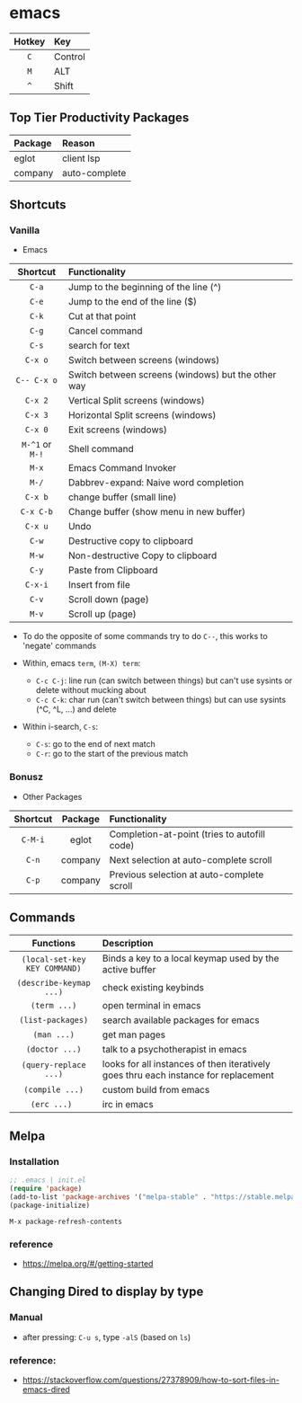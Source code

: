 # emacs

| Hotkey | Key
| :----: | :-----
| `C`    | Control
| `M`    | ALT
| `^`    | Shift

## Top Tier Productivity Packages
| Package | Reason
| :------ | :------
| eglot   | client lsp
| company | auto-complete


## Shortcuts

### Vanilla
- Emacs

| Shortcut | Functionality
| :----:   | :-----
| `C-a`    | Jump to the beginning of the line (^)
| `C-e`    | Jump to the end of the line ($)
| `C-k`    | Cut at that point
| `C-g`    | Cancel command
| `C-s`    | search for text
| `C-x o`  | Switch between screens (windows)
| `C-- C-x o`  | Switch between screens (windows) but the other way
| `C-x 2`  | Vertical Split screens (windows)
| `C-x 3`  | Horizontal Split screens (windows)
| `C-x 0`  | Exit screens (windows)
| `M-^1` or `M-!` | Shell command
| `M-x` | Emacs Command Invoker
| `M-/` | Dabbrev-expand: Naive word completion
| `C-x b` | change buffer (small line)
| `C-x C-b` | Change buffer (show menu in new buffer)
| `C-x u` | Undo
| `C-w`   | Destructive copy to clipboard
| `M-w`   | Non-destructive Copy to clipboard
| `C-y`   | Paste from Clipboard
| `C-x-i` | Insert from file
| `C-v`   | Scroll down (page)
| `M-v`   | Scroll  up  (page)

- To do the opposite of some commands try to do `C--`, this works to 'negate' commands

- Within, emacs `term`, `(M-X) term`:
  - `C-c C-j`: line run (can switch between things) but can't use sysints or delete without mucking about
  - `C-c C-k`: char run (can't switch between things) but can use sysints (^C, ^L, ...) and delete

- Within i-search, `C-s`:
  - `C-s`: go to the end of next match
  - `C-r`: go to the start of the previous match

### Bonusz
- Other Packages

| Shortcut | Package | Functionality |
| :----:   | :-----: | :--------
| `C-M-i`  | eglot   | Completion-at-point (tries to autofill code)
| `C-n`    | company | Next selection at auto-complete scroll
| `C-p`    | company | Previous selection at auto-complete scroll
    
## Commands

| Functions | Description 
| :------:  | :------
| `(local-set-key KEY COMMAND)` | Binds a key to a local keymap used by the active buffer
| `(describe-keymap ...)` | check existing keybinds
| `(term ...)` | open terminal in emacs
| `(list-packages)` | search available packages for emacs
| `(man ...)` | get man pages
| `(doctor ...)` | talk to a psychotherapist in emacs
| `(query-replace ...)` | looks for all instances of <QUERY> then iteratively goes thru each instance for replacement  
| `(compile ...)` | custom build from emacs
| `(erc ...) ` | irc in emacs


## Melpa

### Installation 
```lisp
;; .emacs | init.el
(require 'package)
(add-to-list 'package-archives '("melpa-stable" . "https://stable.melpa.org/packages/") t)
(package-initialize)
```

```elisp
M-x package-refresh-contents
```


### reference
- https://melpa.org/#/getting-started



## Changing Dired to display by type

### Manual
- after pressing: `C-u s`, type `-alS` (based on `ls`)


### reference:
- https://stackoverflow.com/questions/27378909/how-to-sort-files-in-emacs-dired
